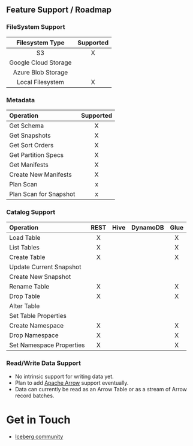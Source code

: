 
## Feature Support / Roadmap

### FileSystem Support

| Filesystem Type      | Supported |
| :------------------: | :-------: |
| S3                   |    X      |
| Google Cloud Storage |           |
| Azure Blob Storage   |           |
| Local Filesystem     |    X      |

### Metadata

| Operation                | Supported |
| :----------------------- | :-------: |
| Get Schema               |     X     |
| Get Snapshots            |     X     |
| Get Sort Orders          |     X     |
| Get Partition Specs      |     X     |
| Get Manifests            |     X     |
| Create New Manifests     |     X     |
| Plan Scan                |     x     |
| Plan Scan for Snapshot   |     x     |

### Catalog Support

| Operation                | REST | Hive | DynamoDB | Glue |
| :----------------------- | :--: | :--: | :------: | :--: |
| Load Table               |  X   |      |          |  X   |
| List Tables              |  X   |      |          |  X   |
| Create Table             |  X   |      |          |  X   |
| Update Current Snapshot  |      |      |          |      |
| Create New Snapshot      |      |      |          |      |
| Rename Table             |  X   |      |          |  X   |
| Drop Table               |  X   |      |          |  X   |
| Alter Table              |      |      |          |      |
| Set Table Properties     |      |      |          |      |
| Create Namespace         |  X   |      |          |  X   |
| Drop Namespace           |  X   |      |          |  X   |
| Set Namespace Properties |  X   |      |          |  X   |

### Read/Write Data Support

* No intrinsic support for writing data yet.
* Plan to add [Apache Arrow](https://pkg.go.dev/github.com/apache/arrow-go/) support eventually.
* Data can currently be read as an Arrow Table or as a stream of Arrow record batches.

# Get in Touch

- [Iceberg community](https://iceberg.apache.org/community/)